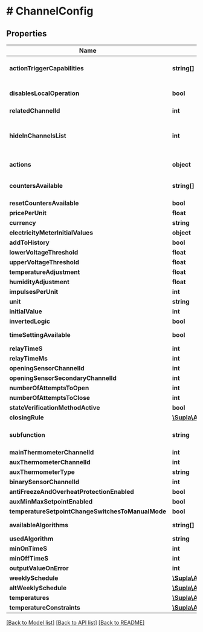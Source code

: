 # # ChannelConfig

## Properties

Name | Type | Description | Notes
------------ | ------------- | ------------- | -------------
**actionTriggerCapabilities** | **string[]** | List of supported triggers. Set only by the device. | [optional] [readonly]
**disablesLocalOperation** | **bool** | Tells if enabling the AT disables local function. | [optional] [readonly]
**relatedChannelId** | **int** |  | [optional]
**hideInChannelsList** | **int** | Whether to display the channel in the main channels list (it&#39;s false for ATs with paired channel). | [optional] [readonly]
**actions** | **object** | List of configured AT actions. | [optional]
**countersAvailable** | **string[]** | List of available counters supported by this channel. | [optional] [readonly]
**resetCountersAvailable** | **bool** |  | [optional]
**pricePerUnit** | **float** |  | [optional]
**currency** | **string** |  | [optional]
**electricityMeterInitialValues** | **object** |  | [optional]
**addToHistory** | **bool** |  | [optional]
**lowerVoltageThreshold** | **float** |  | [optional]
**upperVoltageThreshold** | **float** |  | [optional]
**temperatureAdjustment** | **float** |  | [optional]
**humidityAdjustment** | **float** |  | [optional]
**impulsesPerUnit** | **int** |  | [optional]
**unit** | **string** |  | [optional]
**initialValue** | **int** |  | [optional]
**invertedLogic** | **bool** |  | [optional]
**timeSettingAvailable** | **bool** |  | [optional] [readonly]
**relayTimeS** | **int** |  | [optional]
**relayTimeMs** | **int** |  | [optional]
**openingSensorChannelId** | **int** |  | [optional]
**openingSensorSecondaryChannelId** | **int** |  | [optional]
**numberOfAttemptsToOpen** | **int** |  | [optional]
**numberOfAttemptsToClose** | **int** |  | [optional]
**stateVerificationMethodActive** | **bool** |  | [optional]
**closingRule** | [**\Supla\ApiClient\Model\ChannelConfigControllingTheGateClosingRule**](ChannelConfigControllingTheGateClosingRule.md) |  | [optional]
**subfunction** | **string** | Only for the &#x60;HVAC_THERMOSTAT&#x60; function. | [optional]
**mainThermometerChannelId** | **int** |  | [optional]
**auxThermometerChannelId** | **int** |  | [optional]
**auxThermometerType** | **string** |  | [optional]
**binarySensorChannelId** | **int** |  | [optional]
**antiFreezeAndOverheatProtectionEnabled** | **bool** |  | [optional]
**auxMinMaxSetpointEnabled** | **bool** |  | [optional]
**temperatureSetpointChangeSwitchesToManualMode** | **bool** |  | [optional]
**availableAlgorithms** | **string[]** |  | [optional] [readonly]
**usedAlgorithm** | **string** |  | [optional]
**minOnTimeS** | **int** |  | [optional]
**minOffTimeS** | **int** |  | [optional]
**outputValueOnError** | **int** |  | [optional]
**weeklySchedule** | [**\Supla\ApiClient\Model\ChannelConfigHvacThermostatSchedule**](ChannelConfigHvacThermostatSchedule.md) |  | [optional]
**altWeeklySchedule** | [**\Supla\ApiClient\Model\ChannelConfigHvacThermostatSchedule**](ChannelConfigHvacThermostatSchedule.md) |  | [optional]
**temperatures** | [**\Supla\ApiClient\Model\ChannelConfigHvacThermostatTemperatures**](ChannelConfigHvacThermostatTemperatures.md) |  | [optional]
**temperatureConstraints** | [**\Supla\ApiClient\Model\ChannelConfigHvacThermostatTemperatureConstraints**](ChannelConfigHvacThermostatTemperatureConstraints.md) |  | [optional]

[[Back to Model list]](../../README.md#models) [[Back to API list]](../../README.md#endpoints) [[Back to README]](../../README.md)

